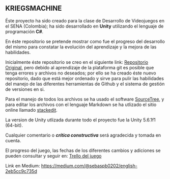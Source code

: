 **KRIEGSMACHINE**
-------------

Éste proyecto ha sido creado para la clase de Desarrollo de Videojuegos en el SENA (Colombia); ha sido desarrollado en **Unity** utilizando el lenguaje de programación **C#**.

En éste repositorio se pretende mostrar como fue el progreso del desarrollo del mismo para constatar la evolución del aprendizaje y la mejora de las habilidades.

Inicialmente éste repositorio se creo en el siguiente link: [Repositorio Original](https://github.com/sebaspb/MaquinaDeGuerra/), pero debido al aprendizaje de la plataforma git es posible que tenga errores y archivos no deseados; por ello se ha creado éste nuevo repositorio, dado que está mejor ordenado y sirve para pulir las habilidades del manejo de las diferentes herramientas de Github y el sistema de gestión de versiones en si.

Para el manejo de todos los archivos se ha usado el software [SourceTree](https://www.sourcetreeapp.com), y para editar los archivos con el lenguaje Markdown se ha utlizado el sitio online llamado [stackedit](https://stackedit.io/editor).

La version de Unity utlizada durante todo el proyecto fue la Unity 5.6.1f1 (64-bit).

Cualquier comentario o ***crítica constructiva*** será agradecida y tomada en cuenta.

El progreso del juego, las fechas de los diferentes cambios y adiciones se pueden consultar y seguir en:
[Trello del juego](https://trello.com/b/BZeFGE3E/desarollo-del-primer-videojuego)

Link en Medium:
https://medium.com/@sebaspb0202/english-2eb5cc9c735d
